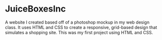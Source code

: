 # JuiceBoxesInc

A website I created based off of a photoshop mockup in my web design class. It uses HTML and CSS to create a responsive, grid-based design that simulates a shopping site. This was my first project using HTML and CSS.
